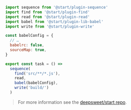 ```js title="JavaScript"
import sequence from '@start/plugin-sequence'
import find from '@start/plugin-find'
import read from '@start/plugin-read'
import babel from '@start/plugin-lib-babel'
import write from '@start/plugin-write'

const babelConfig = {
  // …
  babelrc: false,
  sourceMap: true,
}

export const task = () =>
  sequence(
    find('src/**/*.js'),
    read,
    babel(babelConfig),
    write('build/')
  )
```

<blockquote class="babel-callout babel-callout-info">
  <p>
    For more information see the <a href="https://github.com/deepsweet/start">deepsweet/start repo</a>.
  </p>
</blockquote>
